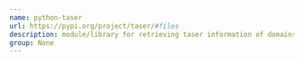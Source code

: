 ```yaml
---
name: python-taser
url: https://pypi.org/project/taser/#files
description: module/library for retrieving taser information of domains. URL : https://pypi.org/project/taser/#files Groups : None
group: None
---
```

